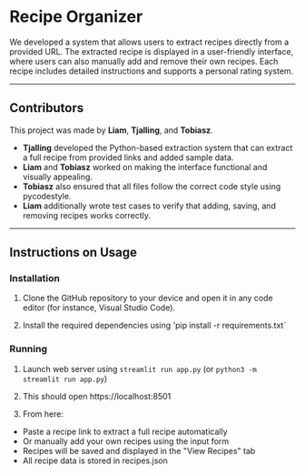 # Recipe Organizer

We developed a system that allows users to extract recipes directly from a provided URL. The extracted recipe is displayed in a user-friendly interface, where users can also manually add and remove their own recipes. Each recipe includes detailed instructions and supports a personal rating system.

---

## Contributors

This project was made by **Liam**, **Tjalling**, and **Tobiasz**.

- **Tjalling** developed the Python-based extraction system that can extract a full recipe from provided links and added sample data.
- **Liam** and **Tobiasz** worked on making the interface functional and visually appealing.
- **Tobiasz** also ensured that all files follow the correct code style using pycodestyle.
- **Liam** additionally wrote test cases to verify that adding, saving, and removing recipes works correctly.

---

## Instructions on Usage

### Installation

1. Clone the GitHub repository to your device and open it in any code editor (for instance, Visual Studio Code).

2. Install the required dependencies using 'pip install -r requirements.txt`

### Running

1. Launch web server using `streamlit run app.py` (or `python3 -m streamlit run app.py`)

2. This should open https://localhost:8501

3. From here: 
- Paste a recipe link to extract a full recipe automatically
- Or manually add your own recipes using the input form 
- Recipes will be saved and displayed in the "View Recipes" tab 
- All recipe data is stored in recipes.json 